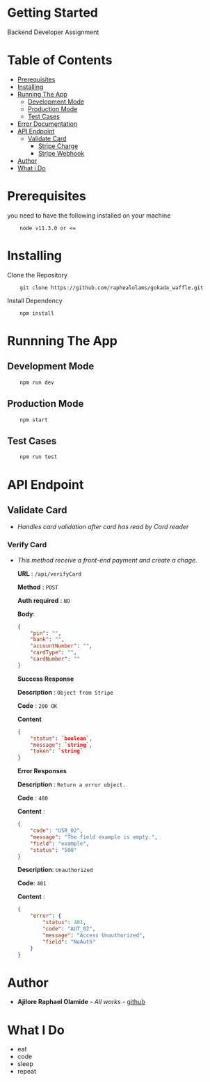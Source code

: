 # Getting Started
Backend Developer Assignment

# Table of Contents

* [Prerequisites](#prerequisites)
* [Installing](#installing)
* [Running The App](#running-the-app)
    * [Development Mode](#development-mode)
    * [Production Mode](#production-mode)
    * [Test Cases](#test-cases)
* [Error Documentation](#error-documentation)
* [API Endpoint](#API-Endpoint)
    * [Validate Card](#validate-card)
        * [Stripe Charge](#stripe-charge)
        * [Stripe Webhook](#stripe-webhook)
* [Author](#author)
* [What i Do](#what-i-do)



# Prerequisites
you need to have the following installed on your machine
```
    node v11.3.0 or <=
```

# Installing
Clone the Repository
```
    git clone https://github.com/raphealolams/gokada_waffle.git
```
Install Dependency
```
    npm install
```

# Runnning The App
## Development Mode
```
    npm run dev
```

## Production Mode
```
    npm start
```

## Test Cases
```
    npm run test
```

# API Endpoint

## Validate Card
* *Handles card validation after card has read by Card reader*

### Verify Card
* *This method receive a front-end payment and create a chage.*

    **URL** : `/api/verifyCard`

    **Method** : `POST`

    **Auth required** : `NO`

    **Body**: 
    ```json
    {
        "pin": "",
        "bank": "",
        "accountNumber": "",
        "cardType": "",
        "cardNumber": ""	
    }
    ```

    **Success Response**

    **Description** : `Object from Stripe`

    **Code** : `200 OK`

    **Content**
    ```json
    {
        "status": `boolean`,
        "message": `string`,
        "token": `string`
    }
    ```

    **Error Responses**

    **Description** : `Return a error object.`

    **Code** : `400`

    **Content** :
    ```json
    {
        "code": "USR_02",
        "message": "The field example is empty.",
        "field": "example",
        "status": "500"
    }
    ```

    **Description**: `Unauthorized`

    **Code**: `401` 

    **Content** : 
    ```json
    {
        "error": {
            "status": 401,
            "code": "AUT_02",
            "message": "Access Unauthorized",
            "field": "NoAuth"
        }
    }
    ```


# Author
* **Ajilore Raphael Olamide** - *All works* - [github](https://github.com/raphealolams)


# What I Do
* eat
* code
* sleep
* repeat


